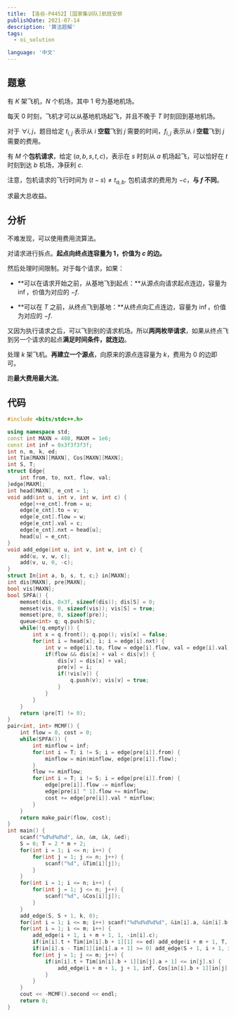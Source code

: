 ```yaml
---
title: 【洛谷-P4452】[国家集训队]航班安排
publishDate: 2021-07-14
description: '算法题解'
tags:
  - oi_solution

language: '中文'
---
```


## 题意

有  $K$ 架飞机，$N$ 个机场，其中 $1$ 号为基地机场。

每天 $0$ 时刻，飞机才可以从基地机场起飞，并且不晚于 $T$ 时刻回到基地机场。

对于 $\forall i, j$，题目给定 $t_{i, j}$ 表示从 $i$ **空载**飞到 $j$ 需要的时间，$f_{i, j}$ 表示从 $i$ **空载**飞到 $j$ 需要的费用。

有 $M$ 个**包机请求**，给定 $(a, b, s, t, c)$，表示在 $s$ 时刻从 $a$ 机场起飞，可以恰好在 $t$ 时刻到达 $b$ 机场，净获利 $c$.

注意，包机请求的飞行时间为 $(t-s)\neq t_{a, b}$. 包机请求的费用为 $-c$，**与 $f$ 不同**。

求最大总收益。

## 分析

不难发现，可以使用费用流算法。

对请求进行拆点。**起点向终点连容量为 $1$，价值为 $c$ 的边。**

然后处理时间限制。对于每个请求，如果：

- **可以在请求开始之前，从基地飞到起点：**从源点向请求起点连边，容量为 $\inf$，价值为对应的 $-f$.

- **可以在 $T$ 之前，从终点飞到基地：**从终点向汇点连边，容量为 $\inf$，价值为对应的 $-f$.

又因为执行请求之后，可以飞到别的请求机场。所以**两两枚举请求**，如果从终点飞到另一个请求的起点**满足时间条件，就连边**。

处理 $k$ 架飞机。**再建立一个源点**，向原来的源点连容量为 $k$，费用为 $0$ 的边即可。

跑**最大费用最大流**。

## 代码

```c++
#include <bits/stdc++.h>

using namespace std;
const int MAXN = 408, MAXM = 1e6;
const int inf = 0x3f3f3f3f;
int n, m, k, ed;
int Tim[MAXN][MAXN], Cos[MAXN][MAXN];
int S, T;
struct Edge{
    int from, to, nxt, flow, val;
}edge[MAXM];
int head[MAXN], e_cnt = 1;
void add(int u, int v, int w, int c) {
    edge[++e_cnt].from = u;
    edge[e_cnt].to = v;
    edge[e_cnt].flow = w;
    edge[e_cnt].val = c;
    edge[e_cnt].nxt = head[u];
    head[u] = e_cnt;
}
void add_edge(int u, int v, int w, int c) {
    add(u, v, w, c);
    add(v, u, 0, -c);
}
struct In{int a, b, s, t, c;} in[MAXN];
int dis[MAXN], pre[MAXN];
bool vis[MAXN];
bool SPFA() {
    memset(dis, 0x3f, sizeof(dis)); dis[S] = 0;
    memset(vis, 0, sizeof(vis)); vis[S] = true;
    memset(pre, 0, sizeof(pre));
    queue<int> q; q.push(S);
    while(!q.empty()) {
        int x = q.front(); q.pop(); vis[x] = false;
        for(int i = head[x]; i; i = edge[i].nxt) {
            int v = edge[i].to, flow = edge[i].flow, val = edge[i].val;
            if(flow && dis[x] + val < dis[v]) {
                dis[v] = dis[x] + val;
                pre[v] = i;
                if(!vis[v]) {
                    q.push(v); vis[v] = true;
                }
            }
        }
    }
    return (pre[T] != 0);
}
pair<int, int> MCMF() {
    int flow = 0, cost = 0;
    while(SPFA()) {
        int minflow = inf;
        for(int i = T; i != S; i = edge[pre[i]].from) {
            minflow = min(minflow, edge[pre[i]].flow);
        }
        flow += minflow;
        for(int i = T; i != S; i = edge[pre[i]].from) {
            edge[pre[i]].flow -= minflow;
            edge[pre[i] ^ 1].flow += minflow;
            cost += edge[pre[i]].val * minflow;
        }
    }
    return make_pair(flow, cost);
}
int main() {
    scanf("%d%d%d%d", &n, &m, &k, &ed);
    S = 0; T = 2 * m + 2;
    for(int i = 1; i <= n; i++) {
        for(int j = 1; j <= n; j++) {
            scanf("%d", &Tim[i][j]);
        }
    }
    for(int i = 1; i <= n; i++) {
        for(int j = 1; j <= n; j++) {
            scanf("%d", &Cos[i][j]);
        }
    }
    add_edge(S, S + 1, k, 0);
    for(int i = 1; i <= m; i++) scanf("%d%d%d%d%d", &in[i].a, &in[i].b, &in[i].s, &in[i].t, &in[i].c);
    for(int i = 1; i <= m; i++) {
        add_edge(i + 1, i + m + 1, 1, -in[i].c);
        if(in[i].t + Tim[in[i].b + 1][1] <= ed) add_edge(i + m + 1, T, inf, Cos[in[i].b + 1][1]);
        if(in[i].s - Tim[1][in[i].a + 1] >= 0) add_edge(S + 1, i + 1, inf, Cos[1][in[i].a + 1]);
        for(int j = 1; j <= m; j++) {
            if(in[i].t + Tim[in[i].b + 1][in[j].a + 1] <= in[j].s) {
                add_edge(i + m + 1, j + 1, inf, Cos[in[i].b + 1][in[j].a + 1]);
            }
        }
    }
    cout << -MCMF().second << endl;
    return 0;
}
```


